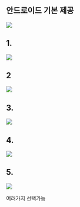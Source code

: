 ## 안드로이드 기본 제공

![](https://1.bp.blogspot.com/-FUzG32BCTDY/VxjaDVdCPdI/AAAAAAAADAM/KpMaidFTPNw/s1600/swipe-down-to-refresh-layout-android-example.png)

## 1.

![](https://github.com/race604/FlyRefresh/blob/master/images/flyrefresh.gif?raw=true)

## 2

![](https://raw.githubusercontent.com/chrisbanes/Android-PullToRefresh/master/header_graphic.png)

## 3.
![](https://github.com/canyinghao/CanRefresh/blob/master/pic/CanRefresh.gif?raw=true)

## 4.

![](https://camo.githubusercontent.com/21d883e62e35cfee5c6966037372b807222eeca0/687474703a2f2f737261696e2d6769746875622e71696e6975646e2e636f6d2f756c7472612d7074722f636f6e7461696e732d616c6c2d6f662d76696577732e676966)

## 5.

![](https://raw.githubusercontent.com/baoyongzhang/android-PullRefreshLayout/master/demo.gif)

여러가지 선택가능

